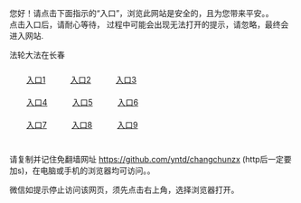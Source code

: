 您好！请点击下面指示的“入口”，浏览此网站是安全的，且为您带来平安。。 <br/>
点击入口后，请耐心等待， 过程中可能会出现无法打开的提示，请忽略，最终会进入网站. </br>

法轮大法在长春<br/>
<div style="padding:10px"><a style="margin:20px" target="_blank" href="https://d1clnac1h1yifx.cloudfront.net/2Qpsp?coovdsmp" id="ccLink1" rel="nofollow">入口1</a> <a target="_blank" style="margin:20px" href="https://d1z5pgpt17ygn6.cloudfront.net/2Qpsp?dewahjw" id="ccLink2" rel="nofollow">入口2</a> <a style="margin:20px" target="_blank" href="https://d2kx5dd3jybzeg.cloudfront.net/2Qpsp?spduaqc" id="ccLink3" rel="nofollow">入口3</a></div>

<div style="padding:10px" ><a style="margin:20px" target="_blank" href="https://d1clnac1h1yifx.cloudfront.net/2Qpsp?coovdsmp" id="ccLink4" rel="nofollow">入口4</a> <a style="margin:20px" href="https://d1z5pgpt17ygn6.cloudfront.net/2Qpsp?dewahjw" target="_blank" id="ccLink5" rel="nofollow">入口5</a> <a style="margin:20px" href="https://d2kx5dd3jybzeg.cloudfront.net/2Qpsp?spduaqc" target="_blank" id="ccLink6" rel="nofollow">入口6</a></div>

<div style="padding:10px"><a style="margin:20px" target="_blank" href="https://d1clnac1h1yifx.cloudfront.net/2Qpsp?coovdsmp" id="ccLink7" rel="nofollow">入口7</a> <a style="margin:20px" href="https://d1z5pgpt17ygn6.cloudfront.net/2Qpsp?dewahjw" target="_blank" id="ccLink8" rel="nofollow">入口8</a> <a style="margin:20px" target="_blank" href="https://d2kx5dd3jybzeg.cloudfront.net/2Qpsp?spduaqc" id="ccLink9" rel="nofollow">入口9</a></div>

<br/>



请复制并记住免翻墙网址 https://github.com/yntd/changchunzx (http后一定要加s)，在电脑或手机的浏览器均可访问。。<br/>

微信如提示停止访问该网页，须先点击右上角，选择浏览器打开。
